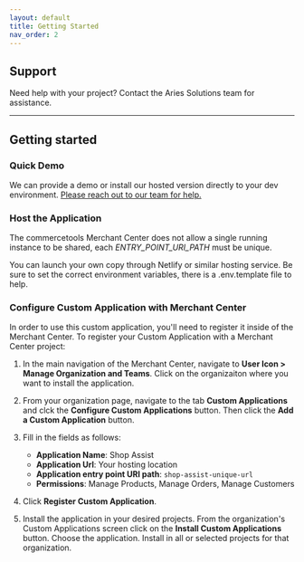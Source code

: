 ```yaml
---
layout: default
title: Getting Started
nav_order: 2
---
```


<!--prettier-ignore-start-->
## Support

Need help with your project? Contact the Aries Solutions team for
assistance.

---

## Getting started

### Quick Demo

We can provide a demo or install our hosted version directly to your dev environment.
[Please reach out to our team for help.](https://www.ariessolutions.io/contact-aries/)

### Host the Application

The commercetools Merchant Center does not allow a single running instance to be shared, each _ENTRY_POINT_URI_PATH_ must be unique.

You can launch your own copy through Netlify or similar hosting service. Be sure to set the correct environment variables, there is a .env.template file to help.

### Configure Custom Application with Merchant Center

In order to use this custom application, you'll need to register it inside of the Merchant Center. To register your Custom Application with a Merchant Center project:

1. In the main navigation of the Merchant Center, navigate to **User Icon > Manage Organization and Teams**. Click on the organizaiton where you want to install the application.

2. From your organization page, navigate to the tab **Custom Applications** and clck the **Configure Custom Applications** button. Then click the **Add a Custom Application** button.

3. Fill in the fields as follows:

    - **Application Name**: Shop Assist
    - **Application Url**: Your hosting location
    - **Application entry point URI path**: `shop-assist-unique-url`
    - **Permissions**: Manage Products, Manage Orders, Manage Customers

4. Click **Register Custom Application**.

5. Install the application in your desired projects. From the organization's Custom Applications screen click on the **Install Custom Applications** button. Choose the application. Install in all or selected projects for that organization.
